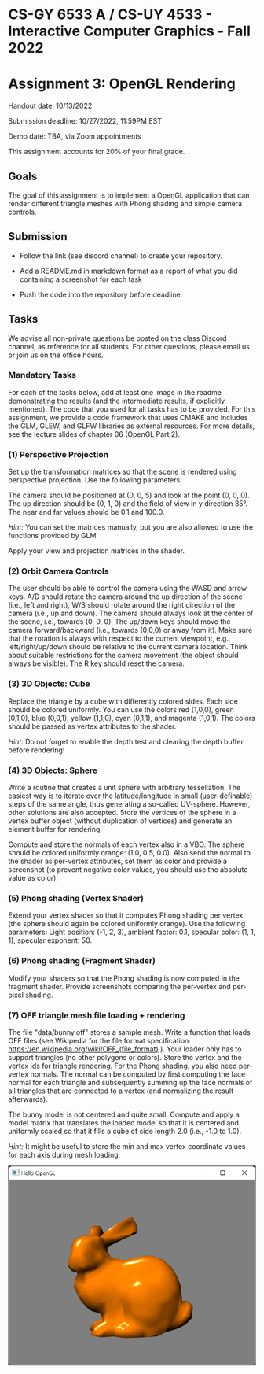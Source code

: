 # CS-GY 6533 A / CS-UY 4533 - Interactive Computer Graphics - Fall 2022

# Assignment 3: OpenGL Rendering

Handout date: 10/13/2022

Submission deadline: 10/27/2022, 11:59PM EST

Demo date: TBA, via Zoom appointments

This assignment accounts for 20\% of your final grade. 

## Goals

The goal of this assignment is to implement a OpenGL application that can render different triangle meshes with Phong shading and simple camera controls.

## Submission

*	Follow the link (see discord channel) to create your repository.

*	Add a README.md in markdown format as a report of what you did containing a screenshot for each task

*	Push the code into the repository before deadline

## Tasks

We advise all non-private questions be posted on the class Discord channel, as reference for all students.
For other questions, please email us or join us on the office hours.

### Mandatory Tasks

For each of the tasks below, add at least one image in the readme demonstrating the results (and the intermediate results, if explicitly mentioned).
The code that you used for all tasks has to be provided.
For this assignment, we provide a code framework that uses CMAKE and includes the GLM, GLEW, and GLFW libraries as external resources. For more details, see the lecture slides of chapter 06 (OpenGL Part 2).

### (1) Perspective Projection

Set up the transformation matrices so that the scene is rendered using perspective projection. Use the following parameters:

The camera should be positioned at (0, 0, 5) and look at the point (0, 0, 0). The up direction should be (0, 1, 0) and the field of view in y direction 35°. The near and far values should be 0.1 and 100.0.

*Hint:* You can set the matrices manually, but you are also allowed to use the functions provided by GLM.

Apply your view and projection matrices in the shader.

### (2) Orbit Camera Controls

The user should be able to control the camera using the WASD and arrow keys. A/D should rotate the camera around the up direction of the scene (i.e., left and right), W/S should rotate around the right direction of the camera (i.e., up and down). The camera should always look at the center of the scene, i.e., towards (0, 0, 0). The up/down keys should move the camera forward/backward (i.e., towards (0,0,0) or away from it). Make sure that the rotation is always with respect to the current viewpoint, e.g., left/right/up/down should be relative to the current camera location. Think about suitable restrictions for the camera movement (the object should always be visible). The R key should reset the camera.

### (3) 3D Objects: Cube

Replace the triangle by a cube with differently colored sides. Each side should be colored uniformly. You can use the colors red (1,0,0), green (0,1,0), blue (0,0,1), yellow (1,1,0), cyan (0,1,1), and magenta (1,0,1). The colors should be passed as vertex attributes to the shader.

*Hint:* Do not forget to enable the depth test and clearing the depth buffer before rendering! 

### (4) 3D Objects: Sphere

Write a routine that creates a unit sphere with arbitrary tessellation. The easiest way is to iterate over the latitude/longitude in small (user-definable) steps of the same angle, thus generating a so-called UV-sphere. However, other solutions are also accepted. Store the vertices of the sphere in a vertex buffer object (without duplication of vertices) and generate an element buffer for rendering. 

Compute and store the normals of each vertex also in a VBO. The sphere should be colored uniformly orange: (1.0, 0.5, 0.0). Also send the normal to the shader as per-vertex attributes, set them as color and provide a screenshot (to prevent negative color values, you should use the absolute value as color).

### (5) Phong shading (Vertex Shader)

Extend your vertex shader so that it computes Phong shading per vertex (the sphere should again be colored uniformly orange). Use the following parameters: 
Light position: (-1, 2, 3), ambient factor: 0.1, specular color: (1, 1, 1), specular exponent: 50.

### (6) Phong shading (Fragment Shader)

Modify your shaders so that the Phong shading is now computed in the fragment shader. Provide screenshots comparing the per-vertex and per-pixel shading.

### (7) OFF triangle mesh file loading + rendering

The file "data/bunny.off" stores a sample mesh. Write a function that loads OFF files (see Wikipedia for the file format specification: https://en.wikipedia.org/wiki/OFF_(file_format) ). Your loader only has to support triangles (no other polygons or colors). Store the vertex and the vertex ids for triangle rendering. For the Phong shading, you also need per-vertex normals. The normal can be computed by first computing the face normal for each triangle and subsequently summing up the face normals of all triangles that are connected to a vertex (and normalizing the result afterwards).

The bunny model is not centered and quite small. Compute and apply a model matrix that translates the loaded model so that it is centered and uniformly scaled so that it fills a cube of side length 2.0 (i.e., -1.0 to 1.0).

*Hint:* It might be useful to store the min and max vertex coordinate values for each axis during mesh loading.

![bunny](bunny.png)
